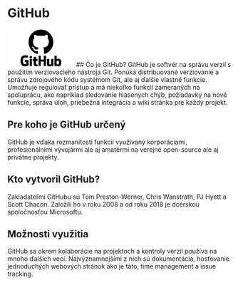 # GitHub
<img src="github.png" width="150" height="85">
## Čo je GitHub?
GitHub je softvér na správu verzií s použitím verziovacieho nástroja Git. Ponúka distribuované verziovanie a správu zdrojového kódu systémom Git, ale aj ďalšie vlastné funkcie. Umožňuje regulovať prístup a má niekoľko funkcií zameraných na spoluprácu, ako napríklad sledovanie hlásených chýb, požiadavky na nové funkcie, správa úloh, priebežná integrácia a wiki stránka pre každý projekt.
      
## Pre koho je GitHub určený
GitHub je vďaka rozmanitosti funkcií využívaný korporáciami, profesionálnimi vývojármi ale aj amatérmi na verejné open-source ale aj privátne projekty.
      
## Kto vytvoril GitHub?
Zakladateľmi GitHubu sú Tom Preston-Werner, Chris Wanstrath, PJ Hyett a Scott Chacon. Založili ho v roku 2008 a od roku 2018 je dcérskou spoločnosťou Microsoftu.
      
## Možnosti využitia
GitHub sa okrem kolaborácie na projektoch a kontroly verzií používa na mnoho ďalších vecí. Najvýznamnejšími z nich sú dokumentácia, hosťovanie jednoduchých webových stránok ako je táto, time management a issue tracking.
